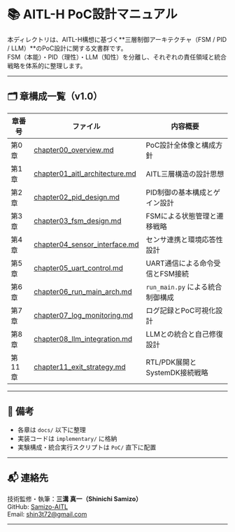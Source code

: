 # 📚 AITL-H PoC設計マニュアル

本ディレクトリは、AITL-H構想に基づく**三層制御アーキテクチャ（FSM / PID / LLM）**のPoC設計に関する文書群です。  
FSM（本能）・PID（理性）・LLM（知性）を分離し、それぞれの責任領域と統合戦略を体系的に整理します。

---

## 🗂 章構成一覧（v1.0）

| 章番号 | ファイル | 内容概要 |
|--------|----------|----------|
| 第0章 | [chapter00_overview.md](chapter00_overview.md) | PoC設計全体像と構成方針 |
| 第1章 | [chapter01_aitl_architecture.md](chapter01_aitl_architecture.md) | AITL三層構造の設計思想 |
| 第2章 | [chapter02_pid_design.md](chapter02_pid_design.md) | PID制御の基本構成とゲイン設計 |
| 第3章 | [chapter03_fsm_design.md](chapter03_fsm_design.md) | FSMによる状態管理と遷移戦略 |
| 第4章 | [chapter04_sensor_interface.md](chapter04_sensor_interface.md) | センサ連携と環境応答性設計 |
| 第5章 | [chapter05_uart_control.md](chapter05_uart_control.md) | UART通信による命令受信とFSM接続 |
| 第6章 | [chapter06_run_main_arch.md](chapter06_run_main_arch.md) | `run_main.py` による統合制御構成 |
| 第7章 | [chapter07_log_monitoring.md](chapter07_log_monitoring.md) | ログ記録とPoC可視化設計 |
| 第8章 | [chapter08_llm_integration.md](chapter08_llm_integration.md) | LLMとの統合と自己修復設計 |
| 第11章 | [chapter11_exit_strategy.md](chapter11_exit_strategy.md) | RTL/PDK展開とSystemDK接続戦略 |

---

## 📌 備考

- 各章は `docs/` 以下に整理
- 実装コードは `implementary/` に格納
- 実験構成・統合実行スクリプトは `PoC/` 直下に配置

---

## 📬 連絡先

技術監修・執筆：**三溝 真一（Shinichi Samizo）**  
GitHub: [Samizo-AITL](https://github.com/Samizo-AITL)  
Email: shin3t72@gmail.com

---
